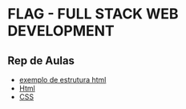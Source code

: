# FLAG - FULL STACK WEB DEVELOPMENT
## Rep de Aulas

- [exemplo de estrutura html](/ex_de_estrutura_html/)
- [Html](/html/)
- [CSS](/css/)

